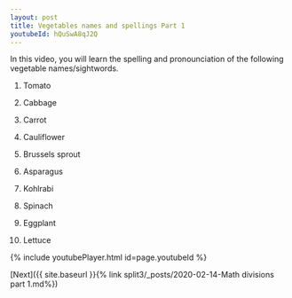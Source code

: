 ```yaml
---
layout: post
title: Vegetables names and spellings Part 1
youtubeId: hQuSwA8qJ2Q
---
```

 
 
In this video, you will learn the spelling and pronounciation of the following vegetable names/sightwords.

1) Tomato

2) Cabbage

3) Carrot

4) Cauliflower

5) Brussels sprout

6) Asparagus

7) Kohlrabi

8) Spinach

9) Eggplant

10) Lettuce

 
 
{% include youtubePlayer.html id=page.youtubeId %}
 
 

[Next]({{ site.baseurl }}{% link  split3/_posts/2020-02-14-Math divisions part 1.md%})
 
